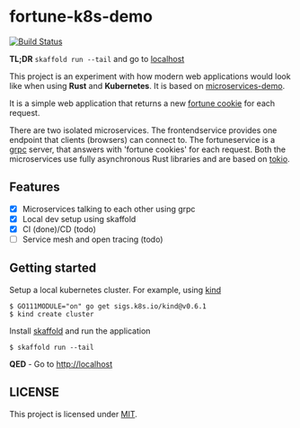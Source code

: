 # fortune-k8s-demo

[![Build Status][azure-badge]][azure-url]


**TL;DR** `skaffold run --tail` and go to [localhost](http://localhost)

This project is an experiment with how modern web applications would look like
when using **Rust** and **Kubernetes**. It is based on [microservices-demo][demo].

It is a simple web application that returns a new [fortune cookie][fortune] for each request.

There are two isolated microservices. The frontendservice provides one endpoint
that clients (browsers) can connect to. The fortuneservice is a [grpc](https://grpc.io/) server,
that answers with 'fortune cookies' for each request. Both the microservices
use fully asynchronous Rust libraries and are based on [tokio](https://tokio.rs/).


## Features

- [x] Microservices talking to each other using grpc
- [x] Local dev setup using skaffold
- [x] CI (done)/CD (todo)
- [ ] Service mesh and open tracing (todo)

## Getting started

Setup a local kubernetes cluster. For example, using [kind][kind]

```shell
$ GO111MODULE="on" go get sigs.k8s.io/kind@v0.6.1
$ kind create cluster
```

Install [skaffold](https://skaffold.dev/) and run the application

```shell
$ skaffold run --tail
```

**QED** - Go to [http://localhost](http://localhost)

## LICENSE

This project is licensed under [MIT](LICENSE).


[azure-badge]: https://dev.azure.com/caulagi/fortune-k8s-demo/_apis/build/status/caulagi.fortune-k8s-demo?branchName=master
[azure-url]: https://dev.azure.com/caulagi/fortune-k8s-demo/_build/latest?definitionId=1&branchName=master
[demo]: https://github.com/GoogleCloudPlatform/microservices-demo
[getent-osx]: https://github.com/petere/getent-osx/blob/master/getent
[fortune]: https://en.wikipedia.org/wiki/Fortune_%28Unix%29
[kind]: https://github.com/kubernetes-sigs/kind
